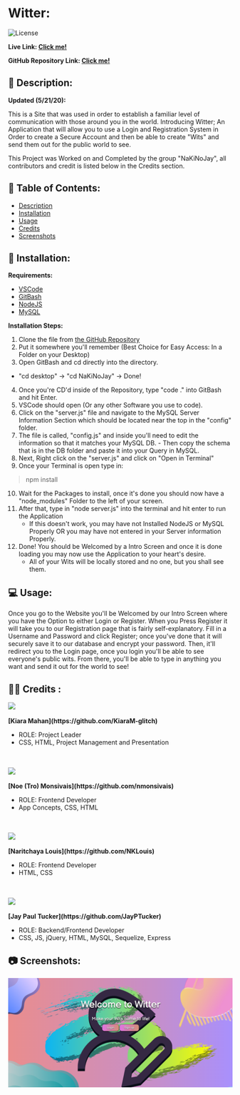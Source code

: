 # Witter: 
![License](https://img.shields.io/badge/License-CCL-brightgreen) 

**Live Link: [Click me!](https://nakinojay.herokuapp.com/)** 
 
**GitHub Repository Link: [Click me!](https://github.com/KiaraM-glitch/NaKiNoJay)** 
 
## 📄 Description: <a name='description'></a> 
**Updated (5/21/20):**

This is a Site that was used in order to establish a familiar level of communication with those around you in the world.  Introducing Witter; An Application that will allow you to use a Login and Registration System in Order to create a Secure Account and then be able to create "Wits" and send them out for the public world to see.  

This Project was Worked on and Completed by the group "NaKiNoJay", all contributors and credit is listed below in the Credits section.
 
## 📖 Table of Contents: 
- [Description](#description) 
- [Installation](#installation) 
- [Usage](#usage) 
- [Credits](#credits) 
- [Screenshots](#screenshots) 

 
## 🔌 Installation: <a name='installation'></a> 

**Requirements:**
- [VSCode](https://code.visualstudio.com/)
- [GitBash](https://git-scm.com/downloads)
- [NodeJS](https://nodejs.org/en/)
- [MySQL](https://dev.mysql.com/downloads/windows/installer/8.0.html)

**Installation Steps:**
1. Clone the file from [the GitHub Repository](https://github.com/KiaraM-glitch/NaKiNoJay)
2. Put it somewhere you'll remember (Best Choice for Easy Access: In a Folder on your Desktop)
3. Open GitBash and cd directly into the directory.
- "cd desktop" -> "cd NaKiNoJay" -> Done!
4. Once you're CD'd inside of the Repository, type "code ." into GitBash and hit Enter.
5. VSCode should open (Or any other Software you use to code).
6. Click on the "server.js" file and navigate to the MySQL Server Information Section which should be located near the top in the "config" folder.
7. The file is called, "config.js" and inside you'll need to edit the information so that it matches your MySQL DB. - Then copy the schema that is
in the DB folder and paste it into your Query in MySQL.
8. Next, Right click on the "server.js" and click on "Open in Terminal"
9. Once your Terminal is open type in:

> npm install

10. Wait for the Packages to install, once it's done you should now have a "node_modules" Folder to the left of your screen.
11. After that, type in "node server.js" into the terminal and hit enter to run the Application
    - If this doesn't work, you may have not Installed NodeJS or MySQL Properly OR you may have not entered in your Server information Properly.
12. Done! You should be Welcomed by a Intro Screen and once it is done loading you may now use the Application to your heart's desire.
    - All of your Wits will be locally stored and no one, but you shall see them.
 
## 💻 Usage: <a name='usage'></a> 
 
Once you go to the Website you'll be Welcomed by our Intro Screen where you have the Option to either Login or Register.  When you Press Register it will take you to our Registration page that is fairly self-explanatory.  Fill in a Username and Password and click Register; once you've done that it will securely save it to our database and encrypt your password.  Then, it'll redirect you to the Login page, once you login you'll be able to see everyone's public wits.  From there, you'll be able to type in anything you want and send it out for the world to see!
 
## 👨‍💼 Credits <a name='credits'></a>: 
 
<img src="https://avatars1.githubusercontent.com/u/60331626?s=400&u=46cffda8c75e6d33d7c837d0398ada93844e637f&v=4" width="70"></img>
<p><b>[Kiara Mahan](https://github.com/KiaraM-glitch)</p></b>
<ul>
    <li>ROLE: Project Leader</li>
    <li>CSS, HTML, Project Management and Presentation</li>
</ul>
<br><br>

<img src="https://avatars2.githubusercontent.com/u/60205840?s=400&u=6b34b4599c5b54a0157794d564a7d663ba85bed6&v=4" width="70"/>
<p><b>[Noe (Tro) Monsivais](https://github.com/nmonsivais)</p></b>
<ul>
    <li>ROLE: Frontend Developer</li>
    <li>App Concepts, CSS, HTML</li>
</ul>
<br><br>

<img src="https://avatars1.githubusercontent.com/u/58704859?s=400&u=6adacae3bbfcc4293a859a3550492beb678318a9&v=4" width="70"/>
<p><b>[Naritchaya Louis](https://github.com/NKLouis)</p></b>
<ul>
    <li>ROLE: Frontend Developer</li>
    <li>HTML, CSS</li>
</ul>
<br><br>

<img src="https://avatars0.githubusercontent.com/u/58493507?v=4" width="70"/>
<p><b>[Jay Paul Tucker](https://github.com/JayPTucker)</p></b>
<ul>
    <li>ROLE: Backend/Frontend Developer</li>
    <li>CSS, JS, jQuery, HTML, MySQL, Sequelize, Express</li>
</ul>
 
## 📷 Screenshots: <a name='screenshots'></a>
![Example](/public/img/example.png)